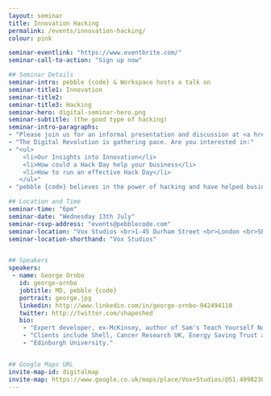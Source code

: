 ```yaml
---
layout: seminar
title: Innovation Hacking
permalink: /events/innovation-hacking/
colour: pink

seminar-eventlink: "https://www.eventbrite.com/"
seminar-call-to-action: "Sign up now"

## Seminar Details
seminar-intro: pebble {code} & Workspace hosts a talk on
seminar-title1: Innovation
seminar-title2:
seminar-title3: Hacking
seminar-hero: digital-seminar-hero.png
seminar-subtitle: (the good type of hacking)
seminar-intro-paragraphs:
- "Please join us for an informal presentation and discussion at <a href='http://www.workspace.co.uk/workspaces/vox-studios'>Vox Studios</a> to discuss how hacking can empower your team and drive innovation and growth."
- "The Digital Revolution is gathering pace. Are you interested in:"
- "<ul>
    <li>Our Insights into Innovation</li>
    <li>How could a Hack Day help your business</li>
    <li>How to run an effective Hack Day</li>
   </ul>"
- "pebble {code} believes in the power of hacking and have helped businesses large and small embed it into their culture and use it to kick start innovation."

## Location and Time
seminar-time: "6pm"
seminar-date: "Wednesday 13th July"
seminar-rsvp-address: "events@pebblecode.com"
seminar-location: "Vox Studios <br>1-45 Durham Street <br>London <br>SE11 5JH"
seminar-location-shorthand: "Vox Studios"


## Speakers
speakers:
 - name: George Ornbo
   id: george-ornbo
   jobtitle: MD, pebble {code}
   portrait: george.jpg
   linkedin: http://www.linkedin.com/in/george-ornbo-942494110
   twitter: http://twitter.com/shapeshed
   bio:
    - "Expert developer, ex-McKinsey, author of Sam's Teach Yourself Node.js in 24 hours and writes for Guardian on technology matters."
    - "Clients include Shell, Cancer Research UK, Energy Saving Trust and Prince's Trust."
    - "Edinburgh University."


## Google Maps URL
invite-map-id: digitalmap
invite-map: https://www.google.co.uk/maps/place/Vox+Studios/@51.4998238,-0.1419376,14z/data=!4m8!1m2!2m1!1svox+studios!3m4!1s0x487604ed1fb7e8fd:0xfe81af3650595ee2!8m2!3d51.4859298!4d-0.1185284
---
```


